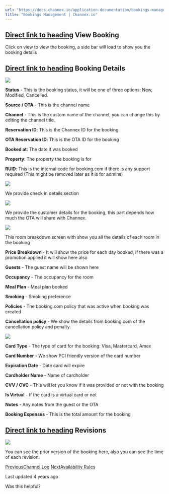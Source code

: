 ```yaml
---
url: "https://docs.channex.io/application-documentation/bookings-management"
title: "Bookings Management | Channex.io"
---
```


## [Direct link to heading](https://docs.channex.io/application-documentation/bookings-management\#view-booking)    View Booking

Click on view to view the booking, a side bar will load to show you the booking details

## [Direct link to heading](https://docs.channex.io/application-documentation/bookings-management\#booking-details)    Booking Details

![](https://docs.channex.io/~gitbook/image?url=https%3A%2F%2F2514252617-files.gitbook.io%2F%7E%2Ffiles%2Fv0%2Fb%2Fgitbook-legacy-files%2Fo%2Fassets%252F-LWLG7_BCMgWd3mn6DYg%252F-MEqUeqSntUo68PumUym%252F-MEq_Eh28mGf1oMsVges%252FScreenshot%25202020-08-16%2520at%252011.23.19.png%3Falt%3Dmedia%26token%3Dd110a655-d7b2-45b9-acef-03542b12c25c&width=768&dpr=4&quality=100&sign=19cb6c8b&sv=2)

**Status** \- This is the booking status, it will be one of three options: New, Modified, Cancelled.

**Source / OTA** \- This is the channel name

**Channel** \- This is the custom name of the channel, you can change this by editing the channel title.

**Reservation ID**: This is the Channex ID for the booking

**OTA Reservation ID**: This is the OTA ID for the booking

**Booked at**: The date it was booked

**Property**: The property the booking is for

**RUID**: This is the internal code for booking.com if there is any support required (This might be removed later as it is for admins)

![](https://docs.channex.io/~gitbook/image?url=https%3A%2F%2F2514252617-files.gitbook.io%2F%7E%2Ffiles%2Fv0%2Fb%2Fgitbook-legacy-files%2Fo%2Fassets%252F-LWLG7_BCMgWd3mn6DYg%252F-MEqUeqSntUo68PumUym%252F-MEqaNPZtHnFy0EOmbwZ%252FScreenshot%25202020-08-16%2520at%252011.28.25.png%3Falt%3Dmedia%26token%3D95be4c17-f2d9-494d-aab3-99f9fd69f749&width=768&dpr=4&quality=100&sign=8e6639fc&sv=2)

We provide check in details section

![](https://docs.channex.io/~gitbook/image?url=https%3A%2F%2F2514252617-files.gitbook.io%2F%7E%2Ffiles%2Fv0%2Fb%2Fgitbook-legacy-files%2Fo%2Fassets%252F-LWLG7_BCMgWd3mn6DYg%252F-MEqUeqSntUo68PumUym%252F-MEqaqIjrgViJY_O0jqY%252FScreenshot%25202020-08-16%2520at%252011.30.15.png%3Falt%3Dmedia%26token%3D226341b0-3802-4501-9eee-464ba173dba7&width=768&dpr=4&quality=100&sign=60c0d36a&sv=2)

We provide the customer details for the booking, this part depends how much the OTA will share with Channex.

![](https://docs.channex.io/~gitbook/image?url=https%3A%2F%2F2514252617-files.gitbook.io%2F%7E%2Ffiles%2Fv0%2Fb%2Fgitbook-legacy-files%2Fo%2Fassets%252F-LWLG7_BCMgWd3mn6DYg%252F-MEqUeqSntUo68PumUym%252F-MEqcULLCl_0TAAkW6cl%252FScreenshot%25202020-08-16%2520at%252011.31.41.png%3Falt%3Dmedia%26token%3D1d447cd9-90ca-481e-bf2b-0e1ba209b6c3&width=768&dpr=4&quality=100&sign=3195d9db&sv=2)

This room breakdown screen with show you all the details of each room in the booking

**Price Breakdown** \- It will show the price for each day booked, if there was a promotion applied it will show here also

**Guests** \- The guest name will be shown here

**Occupancy** \- The occupancy for the room

**Meal Plan** \- Meal plan booked

**Smoking** \- Smoking preference

**Policies** \- The booking.com policy that was active when booking was created

**Cancellation policy** \- We show the details from booking.com of the cancellation policy and penalty.

![](https://docs.channex.io/~gitbook/image?url=https%3A%2F%2F2514252617-files.gitbook.io%2F%7E%2Ffiles%2Fv0%2Fb%2Fgitbook-legacy-files%2Fo%2Fassets%252F-LWLG7_BCMgWd3mn6DYg%252F-MEqUeqSntUo68PumUym%252F-MEqdQOz8XTHvc590baB%252FScreenshot%25202020-08-16%2520at%252011.41.40.png%3Falt%3Dmedia%26token%3D33c275f9-dd94-466a-afaf-236f1d55db37&width=768&dpr=4&quality=100&sign=53601d41&sv=2)

**Card Type** \- The type of card for the booking: Visa, Mastercard, Amex

**Card Number** \- We show PCI friendly version of the card number

**Expiration Date** \- Date card will expire

**Cardholder Name** \- Name of cardholder

**CVV / CVC** \- This will let you know if it was provided or not with the booking

**Is Virtual** \- If the card is a virtual card or not

**Notes** \- Any notes from the guest or the OTA

**Booking Expenses** \- This is the total amount for the booking

## [Direct link to heading](https://docs.channex.io/application-documentation/bookings-management\#revisions)    Revisions

![](https://docs.channex.io/~gitbook/image?url=https%3A%2F%2F2514252617-files.gitbook.io%2F%7E%2Ffiles%2Fv0%2Fb%2Fgitbook-legacy-files%2Fo%2Fassets%252F-LWLG7_BCMgWd3mn6DYg%252F-MEqUeqSntUo68PumUym%252F-MEqfFw5ap3nopVaIqtX%252FScreenshot%25202020-08-16%2520at%252011.49.46.png%3Falt%3Dmedia%26token%3Dd12eacb2-e2f3-49a5-a65b-06b0fc272808&width=768&dpr=4&quality=100&sign=98091598&sv=2)

You can see the prior version of the booking here, also you can see the time of each revision.

[PreviousChannel Log](https://docs.channex.io/application-documentation/channel-actions-log) [NextAvailability Rules](https://docs.channex.io/application-documentation/availability-rules)

Last updated 4 years ago

Was this helpful?